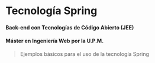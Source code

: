 # Tecnología Spring
#### Back-end con Tecnologías de Código Abierto (JEE)
#### Máster en Ingeniería Web por la U.P.M.

> Ejemplos básicos para el uso de la tecnología Spring